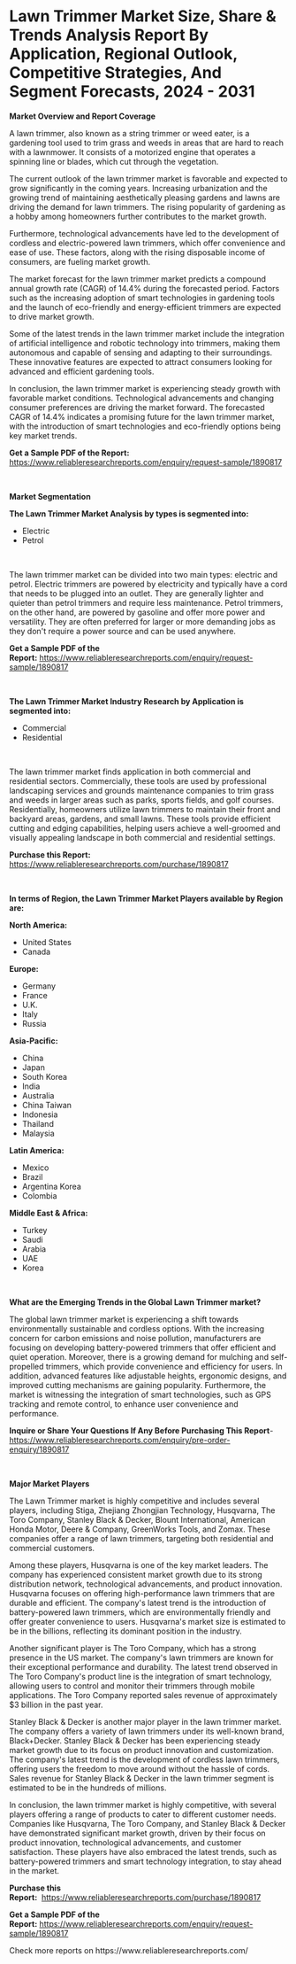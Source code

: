 <p><h1>Lawn Trimmer Market Size, Share & Trends Analysis Report By Application, Regional Outlook, Competitive Strategies, And Segment Forecasts, 2024 - 2031</h1></p><p><strong>Market Overview and Report Coverage</strong></p>
<p><p>A lawn trimmer, also known as a string trimmer or weed eater, is a gardening tool used to trim grass and weeds in areas that are hard to reach with a lawnmower. It consists of a motorized engine that operates a spinning line or blades, which cut through the vegetation.</p><p>The current outlook of the lawn trimmer market is favorable and expected to grow significantly in the coming years. Increasing urbanization and the growing trend of maintaining aesthetically pleasing gardens and lawns are driving the demand for lawn trimmers. The rising popularity of gardening as a hobby among homeowners further contributes to the market growth.</p><p>Furthermore, technological advancements have led to the development of cordless and electric-powered lawn trimmers, which offer convenience and ease of use. These factors, along with the rising disposable income of consumers, are fueling market growth.</p><p>The market forecast for the lawn trimmer market predicts a compound annual growth rate (CAGR) of 14.4% during the forecasted period. Factors such as the increasing adoption of smart technologies in gardening tools and the launch of eco-friendly and energy-efficient trimmers are expected to drive market growth.</p><p>Some of the latest trends in the lawn trimmer market include the integration of artificial intelligence and robotic technology into trimmers, making them autonomous and capable of sensing and adapting to their surroundings. These innovative features are expected to attract consumers looking for advanced and efficient gardening tools.</p><p>In conclusion, the lawn trimmer market is experiencing steady growth with favorable market conditions. Technological advancements and changing consumer preferences are driving the market forward. The forecasted CAGR of 14.4% indicates a promising future for the lawn trimmer market, with the introduction of smart technologies and eco-friendly options being key market trends.</p></p>
<p><strong>Get a Sample PDF of the Report:</strong> <a href="https://www.reliableresearchreports.com/enquiry/request-sample/1890817">https://www.reliableresearchreports.com/enquiry/request-sample/1890817</a></p>
<p>&nbsp;</p>
<p><strong>Market Segmentation</strong></p>
<p><strong>The Lawn Trimmer Market Analysis by types is segmented into:</strong></p>
<p><ul><li>Electric</li><li>Petrol</li></ul></p>
<p>&nbsp;</p>
<p><p>The lawn trimmer market can be divided into two main types: electric and petrol. Electric trimmers are powered by electricity and typically have a cord that needs to be plugged into an outlet. They are generally lighter and quieter than petrol trimmers and require less maintenance. Petrol trimmers, on the other hand, are powered by gasoline and offer more power and versatility. They are often preferred for larger or more demanding jobs as they don't require a power source and can be used anywhere.</p></p>
<p><strong>Get a Sample PDF of the Report:</strong>&nbsp;<a href="https://www.reliableresearchreports.com/enquiry/request-sample/1890817">https://www.reliableresearchreports.com/enquiry/request-sample/1890817</a></p>
<p>&nbsp;</p>
<p><strong>The Lawn Trimmer Market Industry Research by Application is segmented into:</strong></p>
<p><ul><li>Commercial</li><li>Residential</li></ul></p>
<p>&nbsp;</p>
<p><p>The lawn trimmer market finds application in both commercial and residential sectors. Commercially, these tools are used by professional landscaping services and grounds maintenance companies to trim grass and weeds in larger areas such as parks, sports fields, and golf courses. Residentially, homeowners utilize lawn trimmers to maintain their front and backyard areas, gardens, and small lawns. These tools provide efficient cutting and edging capabilities, helping users achieve a well-groomed and visually appealing landscape in both commercial and residential settings.</p></p>
<p><strong>Purchase this Report:</strong>&nbsp; <a href="https://www.reliableresearchreports.com/purchase/1890817">https://www.reliableresearchreports.com/purchase/1890817</a></p>
<p>&nbsp;</p>
<p><strong>In terms of Region, the Lawn Trimmer Market Players available by Region are:</strong></p>
<p>
    <p> <strong> North America: </strong>
        <ul>
            <li>United States</li>
            <li>Canada</li>
        </ul>
        </p> 
    <p> <strong> Europe: </strong>
        <ul>
            <li>Germany</li>
            <li>France</li>
            <li>U.K.</li>
            <li>Italy</li>
            <li>Russia</li>
        </ul>
        </p> 
    <p> <strong> Asia-Pacific: </strong>
        <ul>
            <li>China</li>
            <li>Japan</li>
            <li>South Korea</li>
            <li>India</li>
            <li>Australia</li>
            <li>China Taiwan</li>
            <li>Indonesia</li>
            <li>Thailand</li>
            <li>Malaysia</li>
        </ul>
        </p> 
    <p> <strong> Latin America: </strong>
        <ul>
            <li>Mexico</li>
            <li>Brazil</li>
            <li>Argentina Korea</li>
            <li>Colombia</li>
        </ul>
        </p> 
    <p> <strong> Middle East & Africa: </strong>
        <ul>
            <li>Turkey</li>
            <li>Saudi</li>
            <li>Arabia</li>
            <li>UAE</li>
            <li>Korea</li>
        </ul>
    </p>
    </p>
<p>&nbsp;</p>
<p><strong>What are the Emerging Trends in the Global Lawn Trimmer market?</strong></p>
<p><p>The global lawn trimmer market is experiencing a shift towards environmentally sustainable and cordless options. With the increasing concern for carbon emissions and noise pollution, manufacturers are focusing on developing battery-powered trimmers that offer efficient and quiet operation. Moreover, there is a growing demand for mulching and self-propelled trimmers, which provide convenience and efficiency for users. In addition, advanced features like adjustable heights, ergonomic designs, and improved cutting mechanisms are gaining popularity. Furthermore, the market is witnessing the integration of smart technologies, such as GPS tracking and remote control, to enhance user convenience and performance.</p></p>
<p><strong>Inquire or Share Your Questions If Any Before Purchasing This Report</strong>- <a href="https://www.reliableresearchreports.com/enquiry/pre-order-enquiry/1890817">https://www.reliableresearchreports.com/enquiry/pre-order-enquiry/1890817</a></p>
<p>&nbsp;</p>
<p><strong>Major Market Players</strong></p>
<p><p>The Lawn Trimmer market is highly competitive and includes several players, including Stiga, Zhejiang Zhongjian Technology, Husqvarna, The Toro Company, Stanley Black & Decker, Blount International, American Honda Motor, Deere & Company, GreenWorks Tools, and Zomax. These companies offer a range of lawn trimmers, targeting both residential and commercial customers.</p><p>Among these players, Husqvarna is one of the key market leaders. The company has experienced consistent market growth due to its strong distribution network, technological advancements, and product innovation. Husqvarna focuses on offering high-performance lawn trimmers that are durable and efficient. The company's latest trend is the introduction of battery-powered lawn trimmers, which are environmentally friendly and offer greater convenience to users. Husqvarna's market size is estimated to be in the billions, reflecting its dominant position in the industry.</p><p>Another significant player is The Toro Company, which has a strong presence in the US market. The company's lawn trimmers are known for their exceptional performance and durability. The latest trend observed in The Toro Company's product line is the integration of smart technology, allowing users to control and monitor their trimmers through mobile applications. The Toro Company reported sales revenue of approximately $3 billion in the past year.</p><p>Stanley Black & Decker is another major player in the lawn trimmer market. The company offers a variety of lawn trimmers under its well-known brand, Black+Decker. Stanley Black & Decker has been experiencing steady market growth due to its focus on product innovation and customization. The company's latest trend is the development of cordless lawn trimmers, offering users the freedom to move around without the hassle of cords. Sales revenue for Stanley Black & Decker in the lawn trimmer segment is estimated to be in the hundreds of millions.</p><p>In conclusion, the lawn trimmer market is highly competitive, with several players offering a range of products to cater to different customer needs. Companies like Husqvarna, The Toro Company, and Stanley Black & Decker have demonstrated significant market growth, driven by their focus on product innovation, technological advancements, and customer satisfaction. These players have also embraced the latest trends, such as battery-powered trimmers and smart technology integration, to stay ahead in the market.</p></p>
<p><strong>Purchase this Report:</strong>&nbsp;&nbsp;<a href="https://www.reliableresearchreports.com/purchase/1890817">https://www.reliableresearchreports.com/purchase/1890817</a></p>
<p></p>
<p><strong>Get a Sample PDF of the Report:</strong>&nbsp;<a href="https://www.reliableresearchreports.com/enquiry/request-sample/1890817">https://www.reliableresearchreports.com/enquiry/request-sample/1890817</a></p>
<p>Check more reports on https://www.reliableresearchreports.com/</p>